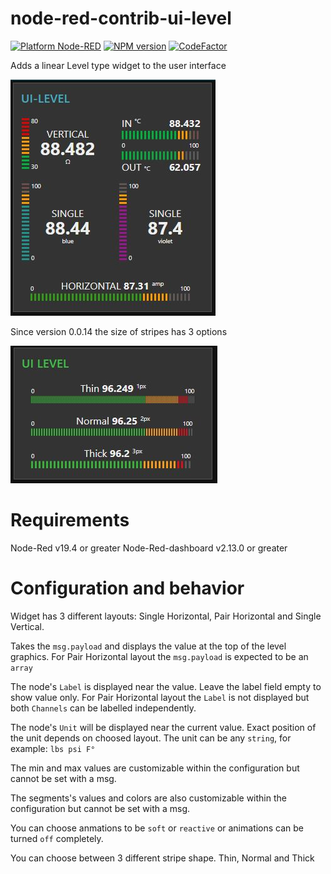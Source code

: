 # node-red-contrib-ui-level

[![Platform Node-RED](http://b.repl.ca/v1/Platform-Node--RED-red.png)](https://nodered.org/)
[![NPM version][npm-image]][npm-url]
[![CodeFactor](https://www.codefactor.io/repository/github/hotnipi/node-red-contrib-ui-level/badge)](https://www.codefactor.io/repository/github/hotnipi/node-red-contrib-ui-level)

[npm-image]: http://img.shields.io/npm/v/node-red-contrib-self-adjusting-threshold.svg
[npm-url]: https://npmjs.org/package/node-red-contrib-self-adjusting-threshold

Adds a linear Level type widget to the user interface

![node-red-dashboard-ui-level.JPG](img/node-red-dashboard-ui-level.JPG)

Since version 0.0.14 the size of stripes has 3 options

![node-red-dashboard-ui-level-shapes.JPG](img/node-red-dashboard-ui-level-shapes.JPG)

# Requirements
Node-Red v19.4 or greater
Node-Red-dashboard v2.13.0 or greater
# Configuration and behavior
Widget has 3 different layouts: Single Horizontal, Pair Horizontal and Single Vertical.

Takes the `msg.payload` and displays the value at the top of the level graphics.
For Pair Horizontal layout the `msg.payload` is expected to be an `array`

The node's `Label` is displayed near the value. Leave the label field empty to show value only.
For Pair Horizontal layout the `Label` is not displayed but both `Channels` can be labelled independently.

The node's `Unit` will be displayed near the current value. Exact position of the unit depends on choosed layout. The unit can be any `string`, for example: `lbs psi F°`

The min and max values are customizable within the configuration but cannot be set with a msg.

The segments's values and colors are also customizable within the configuration but cannot be set with a msg.    

You can choose anmations to be `soft` or `reactive` or animations can be turned `off` completely.

You can choose between 3 different stripe shape. Thin, Normal and Thick


